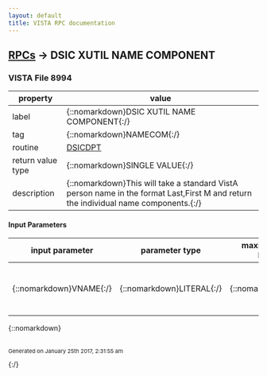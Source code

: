 ```yaml
---
layout: default
title: VISTA RPC documentation
---
```




## [RPCs](TableOfContent.md) &#8594; DSIC XUTIL NAME COMPONENT 



### VISTA File 8994 


 property | value 
--- | --- 
 label | {::nomarkdown}DSIC XUTIL NAME COMPONENT{:/}
 tag | {::nomarkdown}NAMECOM{:/}
 routine | [DSICDPT](http://code.osehra.org/dox/Routine_DSICDPT_source.html)
 return value type | {::nomarkdown}SINGLE VALUE{:/}
 description | {::nomarkdown}This will take a standard VistA person name in the format Last,First M and return the individual name components.{:/}

#### Input Parameters

| input parameter | parameter type | maximum data length | required | description | 
| --- | --- | --- | --- | --- | 
| {::nomarkdown}VNAME{:/} | {::nomarkdown}LITERAL{:/} | {::nomarkdown}50{:/} | {::nomarkdown}true{:/} | {::nomarkdown}This is the standard VistA person name in the format Last,First M{:/} | 

{::nomarkdown} <br/><br/><p style="font-size: 11px">Generated on January 25th 2017, 2:31:55 am</p>{:/}